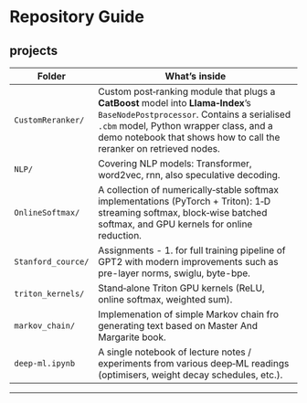 # Repository Guide

## projects

Folder | What’s inside | 
-------|--------------|
`CustomReranker/` | Custom post‑ranking module that plugs a **CatBoost** model into **Llama‑Index**’s `BaseNodePostprocessor`. Contains a serialised `.cbm` model, Python wrapper class, and a demo notebook that shows how to call the reranker on retrieved nodes. 
`NLP/` | Covering NLP models: Transformer, word2vec, rnn, also speculative decoding.
`OnlineSoftmax/` | A collection of numerically‑stable softmax implementations (PyTorch + Triton): 1‑D streaming softmax, block‑wise batched softmax, and GPU kernels for online reduction.
`Stanford_cource/` | Assignments - 1. for full training pipeline of GPT2 with modern improvements such as pre-layer norms, swiglu, byte-bpe.
`triton_kernels/` | Stand‑alone Triton GPU kernels (ReLU, online softmax, weighted sum).
`markov_chain/`  | Implemenation of simple Markov chain fro generating text based on Master And Margarite book.
`deep-ml.ipynb` | A single notebook of lecture notes / experiments from various deep‑ML readings (optimisers, weight decay schedules, etc.). 
---


